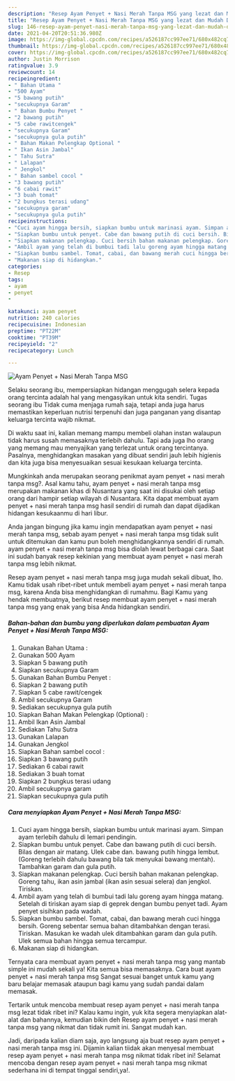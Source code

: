 ```yaml
---
description: "Resep Ayam Penyet + Nasi Merah Tanpa MSG yang lezat dan Mudah Dibuat"
title: "Resep Ayam Penyet + Nasi Merah Tanpa MSG yang lezat dan Mudah Dibuat"
slug: 146-resep-ayam-penyet-nasi-merah-tanpa-msg-yang-lezat-dan-mudah-dibuat
date: 2021-04-20T20:51:36.980Z
image: https://img-global.cpcdn.com/recipes/a526187cc997ee71/680x482cq70/ayam-penyet-nasi-merah-tanpa-msg-foto-resep-utama.jpg
thumbnail: https://img-global.cpcdn.com/recipes/a526187cc997ee71/680x482cq70/ayam-penyet-nasi-merah-tanpa-msg-foto-resep-utama.jpg
cover: https://img-global.cpcdn.com/recipes/a526187cc997ee71/680x482cq70/ayam-penyet-nasi-merah-tanpa-msg-foto-resep-utama.jpg
author: Justin Morrison
ratingvalue: 3.9
reviewcount: 14
recipeingredient:
- " Bahan Utama "
- "500 Ayam"
- "5 bawang putih"
- "secukupnya Garam"
- " Bahan Bumbu Penyet "
- "2 bawang putih"
- "5 cabe rawitcengek"
- "secukupnya Garam"
- "secukupnya gula putih"
- " Bahan Makan Pelengkap Optional "
- " Ikan Asin Jambal"
- " Tahu Sutra"
- " Lalapan"
- " Jengkol"
- " Bahan sambel cocol "
- "3 bawang putih"
- "6 cabai rawit"
- "3 buah tomat"
- "2 bungkus terasi udang"
- "secukupnya garam"
- "secukupnya gula putih"
recipeinstructions:
- "Cuci ayam hingga bersih, siapkan bumbu untuk marinasi ayam. Simpan ayam terlebih dahulu di lemari pendingin."
- "Siapkan bumbu untuk penyet. Cabe dan bawang putih di cuci bersih. Bilas dengan air matang. Ulek cabe dan. bawang putih hingga lembut. (Goreng terlebih dahulu bawang bila tak menyukai bawang mentah). Tambahkan garam dan gula putih."
- "Siapkan makanan pelengkap. Cuci bersih bahan makanan pelengkap. Goreng tahu, ikan asin jambal (ikan asin sesuai selera) dan jengkol. Tiriskan."
- "Ambil ayam yang telah di bumbui tadi lalu goreng ayam hingga matang. Setelah di tiriskan ayam siap di geprek dengan bumbu penyet tadi. Ayam penyet sisihkan pada wadah."
- "Siapkan bumbu sambel. Tomat, cabai, dan bawang merah cuci hingga bersih. Goreng sebentar semua bahan ditambahkan dengan terasi. Tiriskan. Masukan ke wadah ulek ditambahkan garam dan gula putih. Ulek semua bahan hingga semua tercampur."
- "Makanan siap di hidangkan."
categories:
- Resep
tags:
- ayam
- penyet
- 

katakunci: ayam penyet  
nutrition: 240 calories
recipecuisine: Indonesian
preptime: "PT22M"
cooktime: "PT39M"
recipeyield: "2"
recipecategory: Lunch

---
```



![Ayam Penyet + Nasi Merah Tanpa MSG](https://img-global.cpcdn.com/recipes/a526187cc997ee71/680x482cq70/ayam-penyet-nasi-merah-tanpa-msg-foto-resep-utama.jpg)

Selaku seorang ibu, mempersiapkan hidangan menggugah selera kepada orang tercinta adalah hal yang mengasyikan untuk kita sendiri. Tugas seorang ibu Tidak cuma menjaga rumah saja, tetapi anda juga harus memastikan keperluan nutrisi terpenuhi dan juga panganan yang disantap keluarga tercinta wajib nikmat.

Di waktu  saat ini, kalian memang mampu membeli olahan instan walaupun tidak harus susah memasaknya terlebih dahulu. Tapi ada juga lho orang yang memang mau menyajikan yang terlezat untuk orang tercintanya. Pasalnya, menghidangkan masakan yang dibuat sendiri jauh lebih higienis dan kita juga bisa menyesuaikan sesuai kesukaan keluarga tercinta. 



Mungkinkah anda merupakan seorang penikmat ayam penyet + nasi merah tanpa msg?. Asal kamu tahu, ayam penyet + nasi merah tanpa msg merupakan makanan khas di Nusantara yang saat ini disukai oleh setiap orang dari hampir setiap wilayah di Nusantara. Kita dapat membuat ayam penyet + nasi merah tanpa msg hasil sendiri di rumah dan dapat dijadikan hidangan kesukaanmu di hari libur.

Anda jangan bingung jika kamu ingin mendapatkan ayam penyet + nasi merah tanpa msg, sebab ayam penyet + nasi merah tanpa msg tidak sulit untuk ditemukan dan kamu pun boleh menghidangkannya sendiri di rumah. ayam penyet + nasi merah tanpa msg bisa diolah lewat berbagai cara. Saat ini sudah banyak resep kekinian yang membuat ayam penyet + nasi merah tanpa msg lebih nikmat.

Resep ayam penyet + nasi merah tanpa msg juga mudah sekali dibuat, lho. Kamu tidak usah ribet-ribet untuk membeli ayam penyet + nasi merah tanpa msg, karena Anda bisa menghidangkan di rumahmu. Bagi Kamu yang hendak membuatnya, berikut resep membuat ayam penyet + nasi merah tanpa msg yang enak yang bisa Anda hidangkan sendiri.

<!--inarticleads1-->

##### Bahan-bahan dan bumbu yang diperlukan dalam pembuatan Ayam Penyet + Nasi Merah Tanpa MSG:

1. Gunakan  Bahan Utama :
1. Gunakan 500 Ayam
1. Siapkan 5 bawang putih
1. Siapkan secukupnya Garam
1. Gunakan  Bahan Bumbu Penyet :
1. Siapkan 2 bawang putih
1. Siapkan 5 cabe rawit/cengek
1. Ambil secukupnya Garam
1. Sediakan secukupnya gula putih
1. Siapkan  Bahan Makan Pelengkap (Optional) :
1. Ambil  Ikan Asin Jambal
1. Sediakan  Tahu Sutra
1. Gunakan  Lalapan
1. Gunakan  Jengkol
1. Siapkan  Bahan sambel cocol :
1. Siapkan 3 bawang putih
1. Sediakan 6 cabai rawit
1. Sediakan 3 buah tomat
1. Siapkan 2 bungkus terasi udang
1. Ambil secukupnya garam
1. Siapkan secukupnya gula putih




<!--inarticleads2-->

##### Cara menyiapkan Ayam Penyet + Nasi Merah Tanpa MSG:

1. Cuci ayam hingga bersih, siapkan bumbu untuk marinasi ayam. Simpan ayam terlebih dahulu di lemari pendingin.
1. Siapkan bumbu untuk penyet. Cabe dan bawang putih di cuci bersih. Bilas dengan air matang. Ulek cabe dan. bawang putih hingga lembut. (Goreng terlebih dahulu bawang bila tak menyukai bawang mentah). Tambahkan garam dan gula putih.
1. Siapkan makanan pelengkap. Cuci bersih bahan makanan pelengkap. Goreng tahu, ikan asin jambal (ikan asin sesuai selera) dan jengkol. Tiriskan.
1. Ambil ayam yang telah di bumbui tadi lalu goreng ayam hingga matang. Setelah di tiriskan ayam siap di geprek dengan bumbu penyet tadi. Ayam penyet sisihkan pada wadah.
1. Siapkan bumbu sambel. Tomat, cabai, dan bawang merah cuci hingga bersih. Goreng sebentar semua bahan ditambahkan dengan terasi. Tiriskan. Masukan ke wadah ulek ditambahkan garam dan gula putih. Ulek semua bahan hingga semua tercampur.
1. Makanan siap di hidangkan.




Ternyata cara membuat ayam penyet + nasi merah tanpa msg yang mantab simple ini mudah sekali ya! Kita semua bisa memasaknya. Cara buat ayam penyet + nasi merah tanpa msg Sangat sesuai banget untuk kamu yang baru belajar memasak ataupun bagi kamu yang sudah pandai dalam memasak.

Tertarik untuk mencoba membuat resep ayam penyet + nasi merah tanpa msg lezat tidak ribet ini? Kalau kamu ingin, yuk kita segera menyiapkan alat-alat dan bahannya, kemudian bikin deh Resep ayam penyet + nasi merah tanpa msg yang nikmat dan tidak rumit ini. Sangat mudah kan. 

Jadi, daripada kalian diam saja, ayo langsung aja buat resep ayam penyet + nasi merah tanpa msg ini. Dijamin kalian tiidak akan menyesal membuat resep ayam penyet + nasi merah tanpa msg nikmat tidak ribet ini! Selamat mencoba dengan resep ayam penyet + nasi merah tanpa msg nikmat sederhana ini di tempat tinggal sendiri,ya!.

